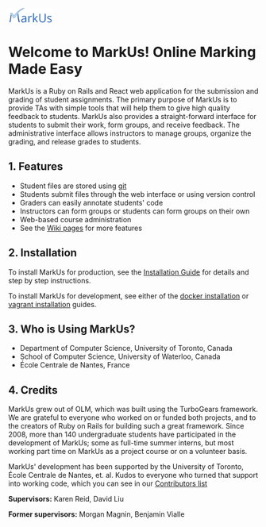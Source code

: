 ![MarkUs logo](app/assets/images/markus_logo_small.png)

Welcome to MarkUs! Online Marking Made Easy
===========================================

MarkUs is a Ruby on Rails and React web application for the submission and grading of student assignments. The primary purpose of MarkUs is to provide TAs with simple tools that will help them to give high quality feedback to students. MarkUs also provides a straight-forward interface for students to submit their work, form groups, and receive feedback. The administrative interface allows instructors to manage groups, organize the grading, and release grades to students.

## 1. Features

- Student files are stored using [git](https://git-scm.com/)
- Students submit files through the web interface or using version control
- Graders can easily annotate students' code
- Instructors can form groups or students can form groups on their own
- Web-based course administration
- See the [Wiki pages](https://github.com/MarkUsProject/Wiki) for more features

## 2. Installation

To install MarkUs for production, see the [Installation Guide](https://github.com/MarkUsProject/Wiki/blob/release/Installation.md) for details and step by step instructions.

To install MarkUs for development, see either of the [docker installation](https://github.com/MarkUsProject/Wiki/blob/master/Developer-Guide--Set-Up-With-Docker.md) or [vagrant installation](https://github.com/MarkUsProject/Wiki/blob/master/Developer-Guide--Set-Up-With-Vagrant) guides.

## 3. Who is Using MarkUs?

- Department of Computer Science, University of Toronto, Canada
- School of Computer Science, University of Waterloo, Canada
- École Centrale de Nantes, France

## 4. Credits

MarkUs grew out of OLM, which was built using the TurboGears framework. We are
grateful to everyone who worked on or funded both projects, and to the creators
of Ruby on Rails for building such a great framework.
Since 2008, more than 140 undergraduate students have participated in the development of MarkUs; some as full-time summer interns, but most working part time on MarkUs as a project course or on a volunteer basis.

MarkUs' development has been supported by the University of Toronto, École
Centrale de Nantes, et. al. Kudos to everyone who turned that support into
working code, which you can see in our [Contributors list](doc/markus-contributors.txt)

**Supervisors:** Karen Reid, David Liu

**Former supervisors:** Morgan Magnin, Benjamin Vialle

